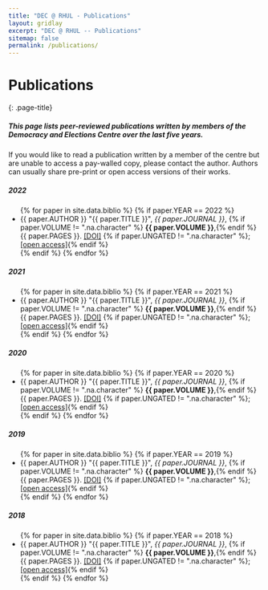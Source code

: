 ```yaml
---
title: "DEC @ RHUL - Publications"
layout: gridlay
excerpt: "DEC @ RHUL -- Publications"
sitemap: false
permalink: /publications/
---
```

# Publications
{: .page-title}

<div class="page-intro" markdown=1>

##### This page lists peer-reviewed publications written by members of the Democracy and Elections Centre over the last five years.

If you would like to read a publication written by a member of the centre but are unable to access a pay-walled copy, please contact the author. Authors can usually share pre-print or open access versions of their works. 

</div>

<h5>2022</h5>
<ul>
{% for paper in site.data.biblio %}
{% if paper.YEAR == 2022 %}
<li>
      {{ paper.AUTHOR }}
      "{{ paper.TITLE }}",
      <em>{{ paper.JOURNAL }}</em>,
      {% if paper.VOLUME != ".na.character" %} <strong>{{ paper.VOLUME }}</strong>,{% endif %}
      {{ paper.PAGES }}.
      <a href="http://dx.doi.org/{{ paper.DOI }}">[DOI]</a>
	  {% if paper.UNGATED != ".na.character" %}; <a href="{{ paper.UNGATED }}">[open access]</a>{% endif %}
	  </li>
{% endif %}
{% endfor %}
</ul>

<h5>2021</h5>
<ul>
{% for paper in site.data.biblio %}
{% if paper.YEAR == 2021 %}
<li>
      {{ paper.AUTHOR }}
      "{{ paper.TITLE }}",
      <em>{{ paper.JOURNAL }}</em>,
      {% if paper.VOLUME != ".na.character" %} <strong>{{ paper.VOLUME }}</strong>,{% endif %}
      {{ paper.PAGES }}.
      <a href="http://dx.doi.org/{{ paper.DOI }}">[DOI]</a>
      {% if paper.UNGATED != ".na.character" %}; <a href="{{ paper.UNGATED }}">[open access]</a>{% endif %}
	  </li>
	  {% endif %}
{% endfor %}
</ul>

<h5>2020</h5>
<ul>
{% for paper in site.data.biblio %}
{% if paper.YEAR == 2020 %}
<li>
      {{ paper.AUTHOR }}
      "{{ paper.TITLE }}",
      <em>{{ paper.JOURNAL }}</em>,
      {% if paper.VOLUME != ".na.character" %} <strong>{{ paper.VOLUME }}</strong>,{% endif %}
      {{ paper.PAGES }}.
      <a href="http://dx.doi.org/{{ paper.DOI }}">[DOI]</a>
   	  {% if paper.UNGATED != ".na.character" %}; <a href="{{ paper.UNGATED }}">[open access]</a>{% endif %}
	  </li>
	  {% endif %}
{% endfor %}
</ul>

<h5>2019</h5>
<ul>
{% for paper in site.data.biblio %}
{% if paper.YEAR == 2019 %}
<li>
      {{ paper.AUTHOR }}
      "{{ paper.TITLE }}",
      <em>{{ paper.JOURNAL }}</em>,
      {% if paper.VOLUME != ".na.character" %} <strong>{{ paper.VOLUME }}</strong>,{% endif %}
      {{ paper.PAGES }}.
      <a href="http://dx.doi.org/{{ paper.DOI }}">[DOI]</a>
	  {% if paper.UNGATED != ".na.character" %}; <a href="{{ paper.UNGATED }}">[open access]</a>{% endif %}
	  </li>
	  {% endif %}
{% endfor %}
</ul>

<h5>2018</h5>
<ul>
{% for paper in site.data.biblio %}
{% if paper.YEAR == 2018 %}
<li>
      {{ paper.AUTHOR }}
      "{{ paper.TITLE }}",
      <em>{{ paper.JOURNAL }}</em>,
      {% if paper.VOLUME != ".na.character" %} <strong>{{ paper.VOLUME }}</strong>,{% endif %}
      {{ paper.PAGES }}.
      <a href="http://dx.doi.org/{{ paper.DOI }}">[DOI]</a>
	  {% if paper.UNGATED != ".na.character" %}; <a href="{{ paper.UNGATED }}">[open access]</a>{% endif %}
	  </li>
	  {% endif %}
{% endfor %}
</ul>
